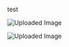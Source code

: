 test

![Uploaded Image](https://gamzatech-bucket.s3.ap-northeast-2.amazonaws.com/post-images/98/e1682b30-a87f-41b5-945d-41ff8e323639_image.png)

![Uploaded Image](https://gamzatech-bucket.s3.ap-northeast-2.amazonaws.com/post-images/98/d83e2e94-8073-4799-a23f-fb67cebc7890_image.png)